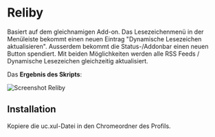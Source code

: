 # Reliby
Basiert auf dem gleichnamigen Add-on. Das Lesezeichenmenü in der Menüleiste bekommt einen neuen Eintrag 
"Dynamische Lesezeichen aktualisieren". Ausserdem bekommt die Status-/Addonbar einen neuen Button spendiert. 
Mit beiden Möglichkeiten werden alle RSS Feeds / Dynamische Lesezeichen gleichzeitig aktualisiert.

Das **Ergebnis des Skripts**:

![Screenshot Reliby](https://github.com/ardiman/userChrome.js/raw/master/reliby/scr_reliby.png)

## Installation
Kopiere die uc.xul-Datei in den Chromeordner des Profils.
